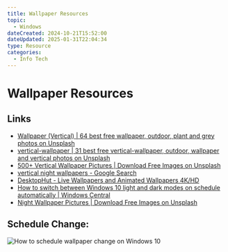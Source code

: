 ```yaml
---
title: Wallpaper Resources
topic:
  - Windows
dateCreated: 2024-10-21T15:52:00
dateUpdated: 2025-01-31T22:04:34
type: Resource
categories:
  - Info Tech
---
```

# Wallpaper Resources
## Links
- [Wallpaper (Vertical) | 64 best free wallpaper, outdoor, plant and grey photos on Unsplash](https://unsplash.com/collections/56070777/wallpaper-(vertical))
- [vertical-wallpaper | 31 best free vertical-wallpaper, outdoor, wallpaper and vertical photos on Unsplash](https://unsplash.com/collections/9447066/vertical-wallpaper)
- [500+ Vertical Wallpaper Pictures | Download Free Images on Unsplash](https://unsplash.com/s/collections/vertical-wallpaper)
- [vertical night wallpapers - Google Search](https://www.google.com/search?q=vertical+night+wallpapers&sca_esv=571492166&sxsrf=AM9HkKmSex-KyVZ9jSJQ3417EpXaAJC4Yw%3A1696650812404&ei=PNYgZf2rGNusptQPkdK-wA4&ved=0ahUKEwj9ueznhOOBAxVblokEHRGpD-gQ4dUDCBA&uact=5&oq=vertical+night+wallpapers&gs_lp=Egxnd3Mtd2l6LXNlcnAiGXZlcnRpY2FsIG5pZ2h0IHdhbGxwYXBlcnMyCBAhGKABGMMEMggQIRigARjDBDIIECEYoAEYwwRIgg1Q3QRY4wlwAngBkAEAmAFjoAHlA6oBATa4AQPIAQD4AQHCAgoQABhHGNYEGLADwgIHEAAYDRiABMICCBAAGAgYBxgewgIGEAAYHhgNwgIIEAAYHhgNGArCAgoQIRigARjDBBgK4gMEGAAgQYgGAZAGCA&sclient=gws-wiz-serp#vhid=XxBSrbRshTA94M&vssid=l)
- [DesktopHut - Live Wallpapers and Animated Wallpapers 4K/HD](https://www.desktophut.com/)
- [How to switch between Windows 10 light and dark modes on schedule automatically | Windows Central](https://www.windowscentral.com/how-switch-between-light-and-dark-colors-schedule-automatically-windows-10#:~:text=trigger%20you%20want.)
- [Night Wallpaper Pictures | Download Free Images on Unsplash](https://unsplash.com/s/photos/night-wallpaper)

## Schedule Change:
![How to schedule wallpaper change on Windows 10](https://www.youtube.com/watch?v=D4is1vIkHEY)